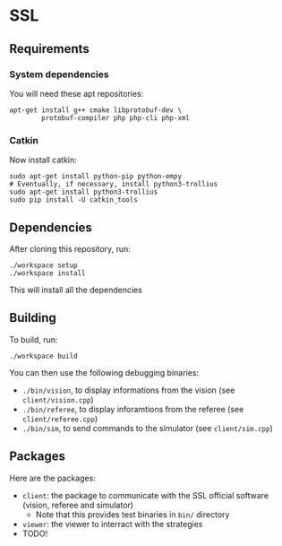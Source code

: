 # SSL

## Requirements

### System dependencies

You will need these apt repositories:

    apt-get install g++ cmake libprotobuf-dev \
            protobuf-compiler php php-cli php-xml

### Catkin

Now install catkin:

    sudo apt-get install python-pip python-empy 
    # Eventually, if necessary, install python3-trollius
    sudo apt-get install python3-trollius
    sudo pip install -U catkin_tools

## Dependencies

After cloning this repository, run:

    ./workspace setup
    ./workspace install

This will install all the dependencies

## Building

To build, run:

    ./workspace build

You can then use the following debugging binaries:

* ``./bin/vision``, to display informations from the vision (see ``client/vision.cpp``)
* ``./bin/referee``, to display inforamtions from the referee (see ``client/referee.cpp``)
* ``./bin/sim``, to send commands to the simulator (see ``client/sim.cpp``)

## Packages

Here are the packages:

* ``client``: the package to communicate with the SSL official software (vision, referee and simulator)
    * Note that this provides test binaries in `bin/` directory
* ``viewer``: the viewer to interract with the strategies
* TODO!
